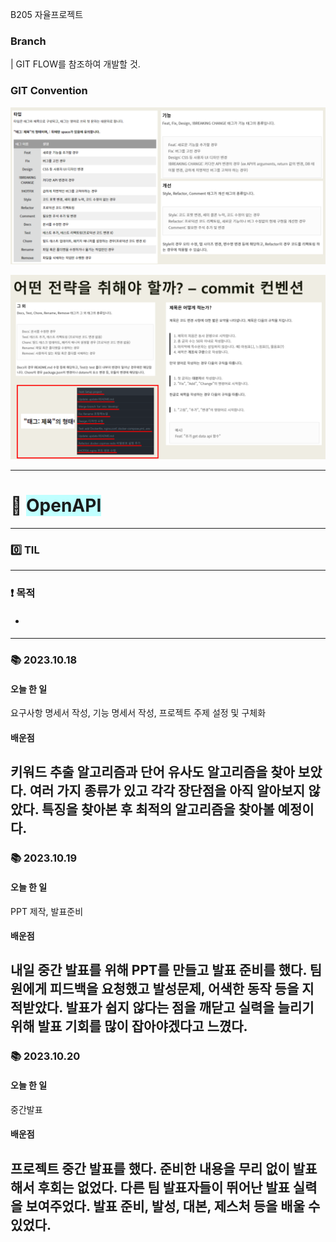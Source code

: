 B205 자율프로젝트

### Branch

| GIT FLOW를 참조하여 개발할 것.

### GIT Convention


![gitflow1.png](./gitflow1.png)

![gitflow2.png](./gitflow2.png)



---
# 🌊 <span style="background-color:#C0FFFF"> OpenAPI </span> 

---
### 0️⃣ TIL
---
### ❗️ 목적
- #### 
---
### 📚 2023.10.18
#### 오늘 한 일
요구사항 명세서 작성, 기능 명세서 작성, 프로젝트 주제 설정 및 구체화

#### 배운점
키워드 추출 알고리즘과 단어 유사도 알고리즘을 찾아 보았다. 
여러 가지 종류가 있고 각각 장단점을 아직 알아보지 않았다.
특징을 찾아본 후 최적의 알고리즘을 찾아볼 예정이다. 
---

### 📚 2023.10.19
#### 오늘 한 일
PPT 제작, 발표준비

#### 배운점
내일 중간 발표를 위해 PPT를 만들고 발표 준비를 했다. 팀원에게 피드백을 요청했고 발성문제, 어색한 동작 등을 지적받았다.
발표가 쉽지 않다는 점을 깨닫고 실력을 늘리기 위해 발표 기회를 많이 잡아야겠다고 느꼈다. 
---

### 📚 2023.10.20
#### 오늘 한 일
중간발표

#### 배운점
프로젝트 중간 발표를 했다. 준비한 내용을 무리 없이 발표해서 후회는 없었다. 다른 팀 발표자들이 뛰어난 발표 실력을 보여주었다.
발표 준비, 발성, 대본, 제스처 등을 배울 수 있었다.
---